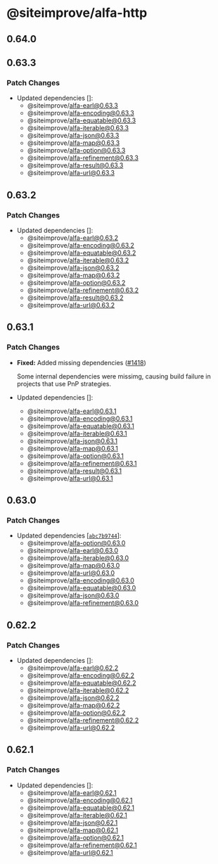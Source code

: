 # @siteimprove/alfa-http

## 0.64.0

## 0.63.3

### Patch Changes

- Updated dependencies []:
  - @siteimprove/alfa-earl@0.63.3
  - @siteimprove/alfa-encoding@0.63.3
  - @siteimprove/alfa-equatable@0.63.3
  - @siteimprove/alfa-iterable@0.63.3
  - @siteimprove/alfa-json@0.63.3
  - @siteimprove/alfa-map@0.63.3
  - @siteimprove/alfa-option@0.63.3
  - @siteimprove/alfa-refinement@0.63.3
  - @siteimprove/alfa-result@0.63.3
  - @siteimprove/alfa-url@0.63.3

## 0.63.2

### Patch Changes

- Updated dependencies []:
  - @siteimprove/alfa-earl@0.63.2
  - @siteimprove/alfa-encoding@0.63.2
  - @siteimprove/alfa-equatable@0.63.2
  - @siteimprove/alfa-iterable@0.63.2
  - @siteimprove/alfa-json@0.63.2
  - @siteimprove/alfa-map@0.63.2
  - @siteimprove/alfa-option@0.63.2
  - @siteimprove/alfa-refinement@0.63.2
  - @siteimprove/alfa-result@0.63.2
  - @siteimprove/alfa-url@0.63.2

## 0.63.1

### Patch Changes

- **Fixed:** Added missing dependencies ([#1418](https://github.com/Siteimprove/alfa/pull/1418))

  Some internal dependencies were missimg, causing build failure in projects that use PnP strategies.

- Updated dependencies []:
  - @siteimprove/alfa-earl@0.63.1
  - @siteimprove/alfa-encoding@0.63.1
  - @siteimprove/alfa-equatable@0.63.1
  - @siteimprove/alfa-iterable@0.63.1
  - @siteimprove/alfa-json@0.63.1
  - @siteimprove/alfa-map@0.63.1
  - @siteimprove/alfa-option@0.63.1
  - @siteimprove/alfa-refinement@0.63.1
  - @siteimprove/alfa-result@0.63.1
  - @siteimprove/alfa-url@0.63.1

## 0.63.0

### Patch Changes

- Updated dependencies [[`abc7b9744`](https://github.com/Siteimprove/alfa/commit/abc7b9744985d9935a079e82fddfa668463442c0)]:
  - @siteimprove/alfa-option@0.63.0
  - @siteimprove/alfa-earl@0.63.0
  - @siteimprove/alfa-iterable@0.63.0
  - @siteimprove/alfa-map@0.63.0
  - @siteimprove/alfa-url@0.63.0
  - @siteimprove/alfa-encoding@0.63.0
  - @siteimprove/alfa-equatable@0.63.0
  - @siteimprove/alfa-json@0.63.0
  - @siteimprove/alfa-refinement@0.63.0

## 0.62.2

### Patch Changes

- Updated dependencies []:
  - @siteimprove/alfa-earl@0.62.2
  - @siteimprove/alfa-encoding@0.62.2
  - @siteimprove/alfa-equatable@0.62.2
  - @siteimprove/alfa-iterable@0.62.2
  - @siteimprove/alfa-json@0.62.2
  - @siteimprove/alfa-map@0.62.2
  - @siteimprove/alfa-option@0.62.2
  - @siteimprove/alfa-refinement@0.62.2
  - @siteimprove/alfa-url@0.62.2

## 0.62.1

### Patch Changes

- Updated dependencies []:
  - @siteimprove/alfa-earl@0.62.1
  - @siteimprove/alfa-encoding@0.62.1
  - @siteimprove/alfa-equatable@0.62.1
  - @siteimprove/alfa-iterable@0.62.1
  - @siteimprove/alfa-json@0.62.1
  - @siteimprove/alfa-map@0.62.1
  - @siteimprove/alfa-option@0.62.1
  - @siteimprove/alfa-refinement@0.62.1
  - @siteimprove/alfa-url@0.62.1
